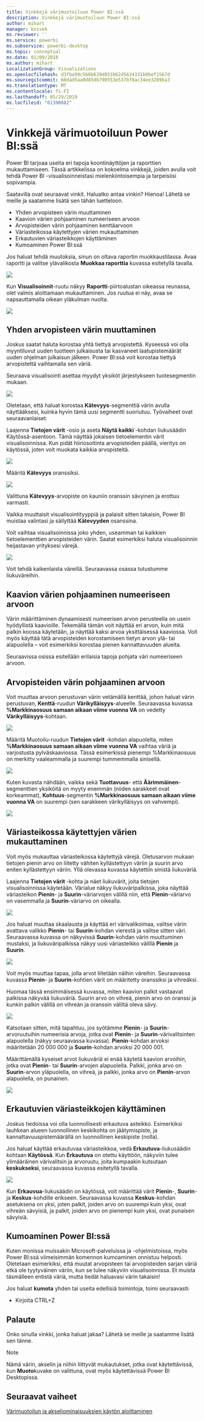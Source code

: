 ```yaml
---
title: Vinkkejä värimuotoiluun Power BI:ssä
description: Vinkkejä värimuotoiluun Power BI:ssä
author: mihart
manager: kvivek
ms.reviewer: ''
ms.service: powerbi
ms.subservice: powerbi-desktop
ms.topic: conceptual
ms.date: 01/09/2018
ms.author: mihart
LocalizationGroup: Visualizations
ms.openlocfilehash: d3fba99c5b6b639d851b62d5624331b0bef1567d
ms.sourcegitcommit: 60dad5aa0d85db790553e537bf8ac34ee3289ba3
ms.translationtype: MT
ms.contentlocale: fi-FI
ms.lasthandoff: 05/29/2019
ms.locfileid: "61390682"
---
```

# <a name="tips-and-tricks-for-color-formatting-in-power-bi"></a>Vinkkejä värimuotoiluun Power BI:ssä
Power BI tarjoaa useita eri tapoja koontinäyttöjen ja raporttien mukauttamiseen. Tässä artikkelissa on kokoelma vinkkejä, joiden avulla voit tehdä Power BI -visualisoinneistasi mielenkiintoisempia ja tarpeisiisi sopivampia.

Saatavilla ovat seuraavat vinkit. Haluatko antaa vinkin? Hienoa! Lähetä se meille ja saatamme lisätä sen tähän luetteloon.

* Yhden arvopisteen värin muuttaminen
* Kaavion värien pohjaaminen numeeriseen arvoon
* Arvopisteiden värin pohjaaminen kenttäarvoon
* Väriasteikossa käytettyjen värien mukauttaminen
* Erkautuvien väriasteikkojen käyttäminen
* Kumoaminen Power BI:ssä

Jos haluat tehdä muutoksia, sinun on oltava raportin muokkaustilassa. Avaa raportti ja valitse ylävalikosta **Muokkaa raporttia** kuvassa esitetyllä tavalla.

![](media/service-tips-and-tricks-for-color-formatting/power-bi-edit.png)

Kun **Visualisoinnit**-ruutu näkyy **Raportti**-piirtoalustan oikeassa reunassa, olet valmis aloittamaan mukauttaminen. Jos ruutua ei näy, avaa se napsauttamalla oikean yläkulman nuolta.

![](media/service-tips-and-tricks-for-color-formatting/power-bi-formatting-pane.png)

## <a name="change-the-color-of-a-single-data-point"></a>Yhden arvopisteen värin muuttaminen
Joskus saatat haluta korostaa yhtä tiettyä arvopistettä. Kyseessä voi olla myyntiluvut uuden tuotteen julkaisusta tai kasvaneet laatupistemäärät uuden ohjelman julkaisun jälkeen. Power BI:ssä voit korostaa tiettyä arvopistettä vaihtamalla sen väriä.

Seuraava visualisointi asettaa myydyt yksiköt järjestykseen tuotesegmentin mukaan. 

![](media/service-tips-and-tricks-for-color-formatting/power-bi-grey.png)

Oletetaan, että haluat korostaa **Kätevyys**-segmenttiä värin avulla näyttääksesi, kuinka hyvin tämä uusi segmentti suoriutuu. Työvaiheet ovat seuraavanlaiset:

Laajenna **Tietojen värit** -osio ja aseta **Näytä kaikki** -kohdan liukusäädin Käytössä-asentoon. Tämä näyttää jokaisen tietoelementin värit visualisoinnissa. Kun pidät hiiriosoitinta arvopisteiden päällä, vieritys on käytössä, joten voit muokata kaikkia arvopisteitä.

![](media/service-tips-and-tricks-for-color-formatting/power-bi-show-all.png)

Määritä **Kätevyys** oranssiksi. 

![](media/service-tips-and-tricks-for-color-formatting/power-bi-orange.png)

Valittuna **Kätevyys**-arvopiste on kauniin oranssin sävyinen ja erottuu varmasti.

Vaikka muuttaisit visualisointityyppiä ja palaisit sitten takaisin, Power BI muistaa valintasi ja säilyttää **Kätevyyden** osanssina.

Voit vaihtaa visualisoinnissa joko yhden, useamman tai kaikkien tietoelementtien arvopisteiden värin. Saatat esimerkiksi haluta visualisoinnin heijastavan yrityksesi värejä. 

![](media/service-tips-and-tricks-for-color-formatting/power-bi-corporate.png)

Voit tehdä kaikenlaista väreillä. Seuraavassa osassa tutustumme liukuväreihin.

## <a name="base-the-colors-of-a-chart-on-a-numeric-value"></a>Kaavion värien pohjaaminen numeeriseen arvoon
Värin määrittäminen dynaamisesti numeerisen arvon perusteella on usein hyödyllistä kaavioille. Tekemällä tämän voit näyttää eri arvon, kuin mitä palkin koossa käytetään, ja näyttää kaksi arvoa yksittäisessä kaaviossa. Voit myös käyttää tätä arvopisteiden korostamiseen tietyn arvon ylä- tai alapuolella – voit esimerkiksi korostaa pienen kannattavuuden alueita.

Seuraavissa osissa esitellään erilaisia tapoja pohjata väri numeeriseen arvoon.

## <a name="base-the-color-of-data-points-on-a-value"></a>Arvopisteiden värin pohjaaminen arvoon
Voit muuttaa arvoon perustuvan värin vetämällä kenttää, johon haluat värin perustuvan, **Kenttä**-ruudun **Värikylläisyys**-alueelle. Seuraavassa kuvassa **%Markkinaosuus samaan aikaan viime vuonna VA** on vedetty **Värikylläisyys**-kohtaan. 

![](media/service-tips-and-tricks-for-color-formatting/power-bi-color-saturation.png)

Määritä Muotoilu-ruudun **Tietojen värit** -kohdan alapuolelta, miten **%Markkinaosuus samaan aikaan viime vuonna VA** vaihtaa väriä ja varjostusta pylväskaaviossa. Tässä esimerkissä pienempi %Markkinaosuus on merkitty vaaleammalla ja suurempi tummemmalla sinisellä.


![](media/service-tips-and-tricks-for-color-formatting/power-bi-data-colors2.png)


Kuten kuvasta nähdään, vaikka sekä **Tuottavuus**- että **Äärimmäinen**-segmenttien yksiköitä on myyty enemmän (niiden sarakkeet ovat korkeammat), **Kohtuus**-segmentin **%Markkinaosuus samaan aikaan viime vuonna VA** on suurempi (sen sarakkeen värikylläisyys on vahvempi).

![](media/service-tips-and-tricks-for-color-formatting/power-bi-saturation.png)

## <a name="customize-the-colors-used-in-the-color-scale"></a>Väriasteikossa käytettyjen värien mukauttaminen
Voit myös mukauttaa väriasteikossa käytettyjä värejä. Oletusarvon mukaan tietojen pienin arvo on liitetty vähiten kyllästettyyn väriin ja suurin arvo eniten kyllästettyyn väriin. Yllä olevassa kuvassa käytettiin sinistä liukuväriä. 

Laajenna **Tietojen värit** -kohta ja näet liukuvärit, joita tietojen visualisoinnissa käytetään. Värialue näkyy liukuväripalkissa, joka näyttää väriasteikon **Pienin**- ja **Suurin**-väriarvojen välillä niin, että **Pienin**-väriarvo on vasemmalla ja **Suurin**-väriarvo on oikealla.

![](media/service-tips-and-tricks-for-color-formatting/power-bi-data-colors2.png)


Jos haluat muuttaa skaalausta ja käyttää eri värivalikoimaa, valitse värin avattava valikko **Pienin**- tai **Suurin**-kohdan vierestä ja valitse sitten väri. Seuraavassa kuvassa on näkyvissä **Suurin**-kohdan värin muuttuminen mustaksi, ja liukuväripalkissa näkyy uusi väriasteikko välillä **Pienin** ja **Suurin**.

![](media/service-tips-and-tricks-for-color-formatting/tipstrickscolor_11.png)

Voit myös muuttaa tapaa, jolla arvot liitetään näihin väreihin. Seuraavassa kuvassa **Pienin**- ja **Suurin**-kohtien värit on määritetty oranssiksi ja vihreäksi.

Huomaa tässä ensimmäisessä kuvassa, miten kaavion palkit vastaavat palkissa näkyvää liukuväriä. Suurin arvo on vihreä, pienin arvo on oranssi ja kunkin palkin välillä on vihreän ja oranssin väliltä oleva sävy.

![](media/service-tips-and-tricks-for-color-formatting/tipstrickscolor_12.png)

Katsotaan sitten, mitä tapahtuu, jos syötämme **Pienin**- ja **Suurin**-arvoruutuihin numeerisia arvoja, jotka ovat **Pienin**- ja **Suurin**-värivalitsinten alapuolella (näkyy seuraavassa kuvassa). **Pienin**-kohdan arvoksi määritetään 20 000 000 ja **Suurin**-kohdan arvoksi 20 000 001.

Määrittämällä kyseiset arvot liukuväriä ei enää käytetä kaavion arvoihin, jotka ovat **Pienin**- tai **Suurin**-arvojen alapuolella. Palkki, jonka arvo on **Suurin**-arvon yläpuolella, on vihreä, ja palkki, jonka arvo on **Pienin**-arvon alapuolella, on punainen.

![](media/service-tips-and-tricks-for-color-formatting/tipstrickscolor_13.png)

## <a name="use-diverging-color-scales"></a>Erkautuvien väriasteikkojen käyttäminen
Joskus tiedoissa voi olla luonnollisesti erkautuva asteikko. Esimerkiksi lauhkean alueen luonnollinen keskikohta on jäätymispiste, ja kannattavuuspistemäärällä on luonnollinen keskipiste (nolla).

Jos haluat käyttää erkautuvaa väriasteikkoa, vedä **Erkautuva**-liukusäädin kohtaan **Käytössä**. Kun **Erkautuva** on otettu käyttöön, näkyviin tulee ylimääräinen värivalitsin ja arvoruutu, joita kumpaakin kutsutaan **keskukseksi**, seuraavassa kuvassa esitetyllä tavalla.

![](media/service-tips-and-tricks-for-color-formatting/tipstrickscolor_14.png)

Kun **Erkauvua**-liukusäädin on käytössä, voit määrittää värit **Pienin**-, **Suurin**- ja **Keskus**-kohdille erikseen. Seuraavassa kuvassa **Keskus**-kohdan asetuksena on yksi, joten palkit, joiden arvo on suurempi kuin yksi, ovat vihreän sävyisiä, ja palkit, joiden arvo on pienempi kuin yksi, ovat punaisen sävyisiä.

## <a name="how-to-undo-in-power-bi"></a>Kumoaminen Power BI:ssä
Kuten monissa muissakin Microsoft-palveluissa ja -ohjelmistoissa, myös Power BI:ssä viimeisimmän komennon kumoaminen onnistuu helposti. Oletetaan esimerkiksi, että muutat arvopisteen tai arvopisteiden sarjan väriä etkä ole tyytyväinen väriin, kun se tulee näkyviin visualisoinnissa. Et muista täsmälleen entistä väriä, mutta tiedät haluavasi värin takaisin!

Jos haluat **kumota** yhden tai useita edellisiä toimintoja, toimi seuraavasti:

- Kirjoita CTRL+Z

## <a name="feedback"></a>Palaute
Onko sinulla vinkki, jonka haluat jakaa? Lähetä se meille ja saatamme lisätä sen tänne.

>[!NOTE]
>Nämä värin, akselin ja niihin liittyvät mukautukset, jotka ovat käytettävissä, kun **Muoto**kuvake on valittuna, ovat myös käytettävissä Power BI Desktopissa.

## <a name="next-steps"></a>Seuraavat vaiheet
[Värimuotoilun ja akseliominaisuuksien käytön aloittaminen](service-getting-started-with-color-formatting-and-axis-properties.md)

